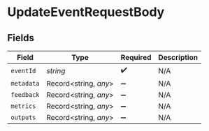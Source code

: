 # UpdateEventRequestBody


## Fields

| Field                 | Type                  | Required              | Description           |
| --------------------- | --------------------- | --------------------- | --------------------- |
| `eventId`             | *string*              | :heavy_check_mark:    | N/A                   |
| `metadata`            | Record<string, *any*> | :heavy_minus_sign:    | N/A                   |
| `feedback`            | Record<string, *any*> | :heavy_minus_sign:    | N/A                   |
| `metrics`             | Record<string, *any*> | :heavy_minus_sign:    | N/A                   |
| `outputs`             | Record<string, *any*> | :heavy_minus_sign:    | N/A                   |